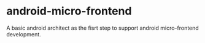 # android-micro-frontend
A basic android architect as the fisrt step to support android micro-frontend development.
